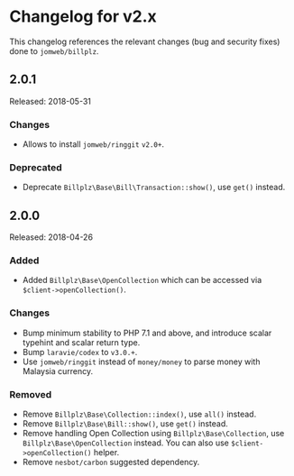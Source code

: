 # Changelog for v2.x

This changelog references the relevant changes (bug and security fixes) done to `jomweb/billplz`.

## 2.0.1

Released: 2018-05-31

### Changes

* Allows to install `jomweb/ringgit` `v2.0+`.

### Deprecated

* Deprecate `Billplz\Base\Bill\Transaction::show()`, use `get()` instead.

## 2.0.0

Released: 2018-04-26

### Added

* Added `Billplz\Base\OpenCollection` which can be accessed via `$client->openCollection()`.

### Changes

* Bump minimum stability to PHP 7.1 and above, and introduce scalar typehint and scalar return type.
* Bump `laravie/codex` to `v3.0.+`.
* Use `jomweb/ringgit` instead of `money/money` to parse money with Malaysia currency.

### Removed

* Remove `Billplz\Base\Collection::index()`, use `all()` instead.
* Remove `Billplz\Base\Bill::show()`, use `get()` instead.
* Remove handling Open Collection using `Billplz\Base\Collection`, use `Billplz\Base\OpenCollection` instead. You can also use `$client->openCollection()` helper.
* Remove `nesbot/carbon` suggested dependency.
